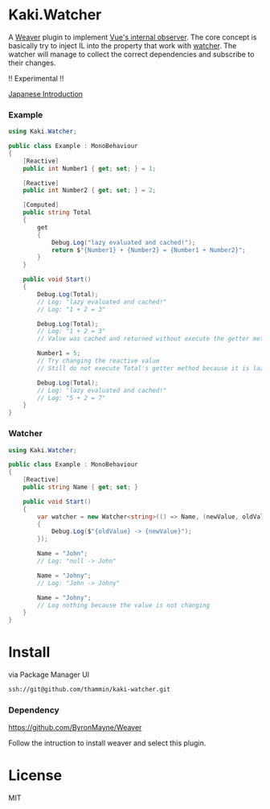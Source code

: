 # Kaki.Watcher

A [Weaver](https://github.com/ByronMayne/Weaver) plugin to implement [Vue's internal observer](https://github.com/vuejs/vue/tree/dev/src/core/observer).
The core concept is basically try to inject IL into the property that work with [watcher](https://github.com/thammin/kaki-watcher/blob/master/Runtime/Watcher.cs). The watcher will manage to collect the correct dependencies and subscribe to their changes.

!! Experimental !!

[Japanese Introduction](https://qiita.com/thammin/items/d0afe0c4e04512d8673f)

### Example

```cs
using Kaki.Watcher;

public class Example : MonoBehaviour
{
    [Reactive]
    public int Number1 { get; set; } = 1;

    [Reactive]
    public int Number2 { get; set; } = 2;

    [Computed]
    public string Total
    {
        get
        {
            Debug.Log("lazy evaluated and cached!");
            return $"{Number1} + {Number2} = {Number1 + Number2}";
        }
    }

    public void Start()
    {
        Debug.Log(Total);
        // Log: "lazy evaluated and cached!"
        // Log: "1 + 2 = 3"

        Debug.Log(Total);
        // Log: "1 + 2 = 3"
        // Value was cached and returned without execute the getter method.

        Number1 = 5;
        // Try changing the reactive value
        // Still do not execute Total's getter method because it is lazy evulation

        Debug.Log(Total);
        // Log: "lazy evaluated and cached!"
        // Log: "5 + 2 = 7"
    }
}
```

### Watcher

```cs
using Kaki.Watcher;

public class Example : MonoBehaviour
{
    [Reactive]
    public string Name { get; set; }

    public void Start()
    {
        var watcher = new Watcher<string>(() => Name, (newValue, oldValue) =>
        {
            Debug.Log($"{oldValue} -> {newValue}");
        });

        Name = "John";
        // Log: "null -> John"

        Name = "Johny";
        // Log: "John -> Johny"

        Name = "Johny";
        // Log nothing because the value is not changing
    }
}
```

# Install

via Package Manager UI

```sh
ssh://git@github.com/thammin/kaki-watcher.git
```

### Dependency

https://github.com/ByronMayne/Weaver

Follow the intruction to install weaver and select this plugin.

# License

MIT
